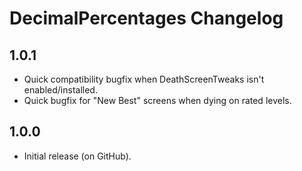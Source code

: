 # DecimalPercentages Changelog
## 1.0.1
- Quick compatibility bugfix when DeathScreenTweaks isn't enabled/installed.
- Quick bugfix for "New Best" screens when dying on rated levels.
## 1.0.0
- Initial release (on GitHub).